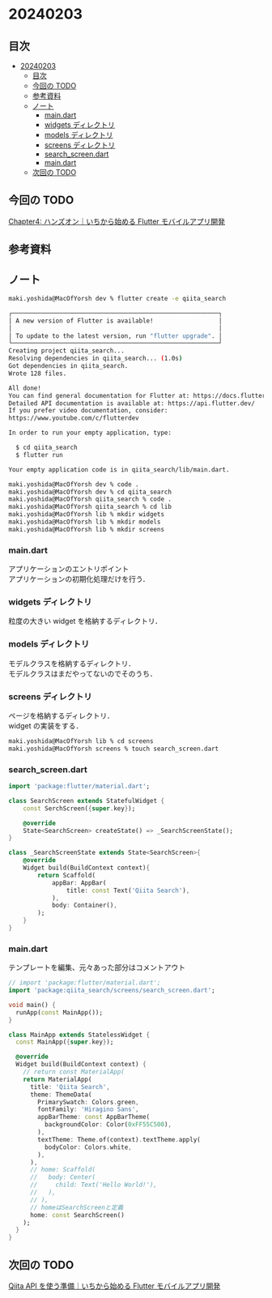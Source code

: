 # 20240203

## 目次

- [20240203](#20240203)
  - [目次](#目次)
  - [今回の TODO](#今回の-todo)
  - [参考資料](#参考資料)
  - [ノート](#ノート)
    - [main.dart](#maindart)
    - [widgets ディレクトリ](#widgets-ディレクトリ)
    - [models ディレクトリ](#models-ディレクトリ)
    - [screens ディレクトリ](#screens-ディレクトリ)
    - [search_screen.dart](#search_screendart)
    - [main.dart](#maindart-1)
  - [次回の TODO](#次回の-todo)

## 今回の TODO

[Chapter4: ハンズオン｜いちから始める Flutter モバイルアプリ開発](https://zenn.dev/heyhey1028/books/flutter-basics/viewer/hands_on_intro)

## 参考資料

## ノート

```bash
maki.yoshida@MacOfYorsh dev % flutter create -e qiita_search

┌─────────────────────────────────────────────────────────┐
│ A new version of Flutter is available!                  │
│                                                         │
│ To update to the latest version, run "flutter upgrade". │
└─────────────────────────────────────────────────────────┘
Creating project qiita_search...
Resolving dependencies in qiita_search... (1.0s)
Got dependencies in qiita_search.
Wrote 128 files.

All done!
You can find general documentation for Flutter at: https://docs.flutter.dev/
Detailed API documentation is available at: https://api.flutter.dev/
If you prefer video documentation, consider:
https://www.youtube.com/c/flutterdev

In order to run your empty application, type:

  $ cd qiita_search
  $ flutter run

Your empty application code is in qiita_search/lib/main.dart.

maki.yoshida@MacOfYorsh dev % code .
maki.yoshida@MacOfYorsh dev % cd qiita_search
maki.yoshida@MacOfYorsh qiita_search % code .
maki.yoshida@MacOfYorsh qiita_search % cd lib
maki.yoshida@MacOfYorsh lib % mkdir widgets
maki.yoshida@MacOfYorsh lib % mkdir models
maki.yoshida@MacOfYorsh lib % mkdir screens
```

### main.dart

アプリケーションのエントリポイント  
アプリケーションの初期化処理だけを行う．

### widgets ディレクトリ

粒度の大きい widget を格納するディレクトリ．

### models ディレクトリ

モデルクラスを格納するディレクトリ．  
モデルクラスはまだやってないのでそのうち．

### screens ディレクトリ

ページを格納するディレクトリ．  
widget の実装をする．

```bash
maki.yoshida@MacOfYorsh lib % cd screens
maki.yoshida@MacOfYorsh screens % touch search_screen.dart
```

### search_screen.dart

```dart
import 'package:flutter/material.dart';

class SearchScreen extends StatefulWidget {
    const SerchScreen({super.key});

    @override
    State<SearchScreen> createState() => _SearchScreenState();
}

class _SearchScreenState extends State<SearchScreen>{
    @override
    Widget build(BuildContext context){
        return Scaffold(
            appBar: AppBar(
                title: const Text('Qiita Search'),
            ),
            body: Container(),
        );
    }
}
```

### main.dart

テンプレートを編集、元々あった部分はコメントアウト

```dart
// import 'package:flutter/material.dart';
import 'package:qiita_search/screens/search_screen.dart';

void main() {
  runApp(const MainApp());
}

class MainApp extends StatelessWidget {
  const MainApp({super.key});

  @override
  Widget build(BuildContext context) {
    // return const MaterialApp(
    return MaterialApp(
      title: 'Qiita Search',
      theme: ThemeData(
        PrimarySwatch: Colors.green,
        fontFamily: 'Hiragino Sans',
        appBarTheme: const AppBarTheme(
          backgroundColor: Color(0xFF55C500),
        ),
        textTheme: Theme.of(context).textTheme.apply(
          bodyColor: Colors.white,
        ),
      ),
      // home: Scaffold(
      //   body: Center(
      //     child: Text('Hello World!'),
      //   ),
      // ),
      // homeはSearchScreenと定義
      home: const SearchScreen()
    );
  }
}

```

## 次回の TODO

[Qiita API を使う準備｜いちから始める Flutter モバイルアプリ開発](https://zenn.dev/heyhey1028/books/flutter-basics/viewer/hands_on_1)
